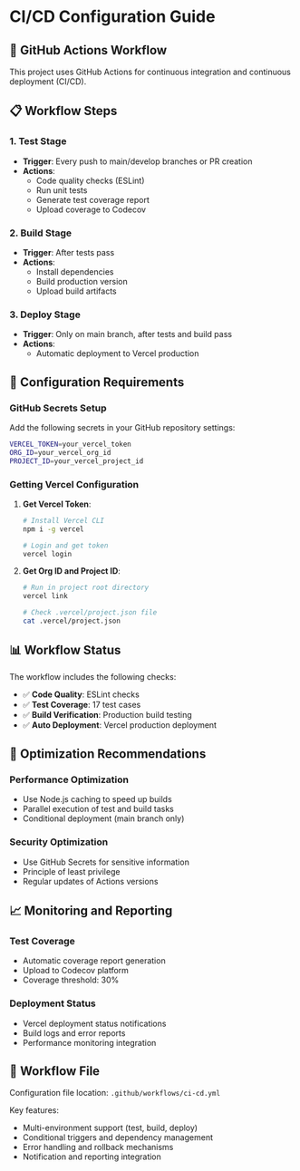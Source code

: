 # CI/CD Configuration Guide

## 🚀 GitHub Actions Workflow

This project uses GitHub Actions for continuous integration and continuous deployment (CI/CD).

## 📋 Workflow Steps

### 1. Test Stage
- **Trigger**: Every push to main/develop branches or PR creation
- **Actions**:
  - Code quality checks (ESLint)
  - Run unit tests
  - Generate test coverage report
  - Upload coverage to Codecov

### 2. Build Stage
- **Trigger**: After tests pass
- **Actions**:
  - Install dependencies
  - Build production version
  - Upload build artifacts

### 3. Deploy Stage
- **Trigger**: Only on main branch, after tests and build pass
- **Actions**:
  - Automatic deployment to Vercel production

## 🔧 Configuration Requirements

### GitHub Secrets Setup

Add the following secrets in your GitHub repository settings:

```bash
VERCEL_TOKEN=your_vercel_token
ORG_ID=your_vercel_org_id
PROJECT_ID=your_vercel_project_id
```

### Getting Vercel Configuration

1. **Get Vercel Token**:
   ```bash
   # Install Vercel CLI
   npm i -g vercel
   
   # Login and get token
   vercel login
   ```

2. **Get Org ID and Project ID**:
   ```bash
   # Run in project root directory
   vercel link
   
   # Check .vercel/project.json file
   cat .vercel/project.json
   ```

## 📊 Workflow Status

The workflow includes the following checks:

- ✅ **Code Quality**: ESLint checks
- ✅ **Test Coverage**: 17 test cases
- ✅ **Build Verification**: Production build testing
- ✅ **Auto Deployment**: Vercel production deployment

## 🎯 Optimization Recommendations

### Performance Optimization
- Use Node.js caching to speed up builds
- Parallel execution of test and build tasks
- Conditional deployment (main branch only)

### Security Optimization
- Use GitHub Secrets for sensitive information
- Principle of least privilege
- Regular updates of Actions versions

## 📈 Monitoring and Reporting

### Test Coverage
- Automatic coverage report generation
- Upload to Codecov platform
- Coverage threshold: 30%

### Deployment Status
- Vercel deployment status notifications
- Build logs and error reports
- Performance monitoring integration

## 🔄 Workflow File

Configuration file location: `.github/workflows/ci-cd.yml`

Key features:
- Multi-environment support (test, build, deploy)
- Conditional triggers and dependency management
- Error handling and rollback mechanisms
- Notification and reporting integration
